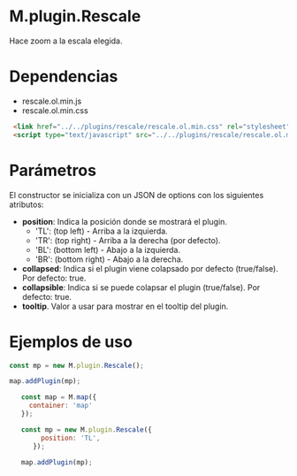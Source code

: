 # M.plugin.Rescale


Hace zoom a la escala elegida.


# Dependencias

- rescale.ol.min.js
- rescale.ol.min.css


```html
 <link href="../../plugins/rescale/rescale.ol.min.css" rel="stylesheet" />
 <script type="text/javascript" src="../../plugins/rescale/rescale.ol.min.js"></script>
```

# Parámetros

El constructor se inicializa con un JSON de options con los siguientes atributos:

- **position**: Indica la posición donde se mostrará el plugin.
  - 'TL': (top left) - Arriba a la izquierda.
  - 'TR': (top right) - Arriba a la derecha (por defecto).
  - 'BL': (bottom left) - Abajo a la izquierda.
  - 'BR': (bottom right) - Abajo a la derecha.
- **collapsed**: Indica si el plugin viene colapsado por defecto (true/false). Por defecto: true.
- **collapsible**: Indica si se puede colapsar el plugin (true/false). Por defecto: true.
- **tooltip**. Valor a usar para mostrar en el tooltip del plugin.
  
# Ejemplos de uso

```javascript
const mp = new M.plugin.Rescale();

map.addPlugin(mp);
```

```javascript
   const map = M.map({
     container: 'map'
   });

   const mp = new M.plugin.Rescale({
        position: 'TL',
      });

   map.addPlugin(mp);
```